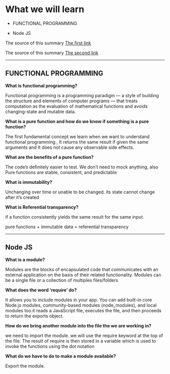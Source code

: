 # What we will learn

- FUNCTIONAL PROGRAMMING

- Node JS

The source of this summary [The first link](https://medium.com/the-renaissance-developer/concepts-of-functional-programming-in-javascript-6bc84220d2aa)

The source of this summary [The second link](https://www.youtube.com/watch?v=xHLd36QoS4k)

______________________________________

## FUNCTIONAL PROGRAMMING

**What is functional programming?**

Functional programming is a programming paradigm — a style of building the structure and elements of computer programs — that treats computation as the evaluation of mathematical functions and avoids changing-state and mutable data.

**What is a pure function and how do we know if something is a pure function?**

The first fundamental concept we learn when we want to understand functional programming , It returns the same result if given the same arguments and It does not cause any observable side effects.

**What are the benefits of a pure function?**

The code’s definitely easier to test. We don’t need to mock anything, also Pure functions are stable, consistent, and predictable

**What is immutability?**

Unchanging over time or unable to be changed.
its state cannot change after it’s created

**What is Referential transparency?**

if a function consistently yields the same result for the same input.

pure functions + immutable data = referential transparency
______________________________________

## Node JS

**What is a module?**

Modules are the blocks of encapsulated code that communicates with an external application on the basis of their related functionality. Modules can be a single file or a collection of multiples files/folders

**What does the word ‘require’ do?**

It allows you to include modules in your app. You can add built-in core Node.js modules, community-based modules (node_modules), and local modules too.it reads a JavaScript file, executes the file, and then proceeds to return the exports object.

**How do we bring another module into the file the we are working in?**

we need to import the module. we will use the require keyword at the top of the file. The result of require is then stored in a variable which is used to invoke the functions using the dot notation

**What do we have to do to make a module available?**

Export the module.
